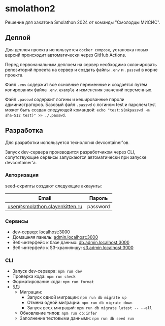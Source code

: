# smolathon2

Решение для хакатона Smolathon 2024 от команды "Смолодцы МИСИС".

## Деплой

Для деплоя проекта используется `docker compose`, установка новых версий происходит автоматически через GitHub Actions.

Перед первоначальным деплоем на сервер необходимо склонировать репозиторий проекта на сервер и создать файлы `.env` и `.passwd` в корне проекта.

Файл `.env` содержит все основные переменные и создаётся путём копирования файла `.env.example` и изменения значений переменных.

Файл `.passwd` содержит логины и кешированные пароли администраторов. Базовый файл `.passwd` с логином test и паролем test может быть создан следующей командой: `echo "test:$(mkpasswd -m sha-512 test)" >> ./.passwd`.

## Разработка

Для разработки используется технология devcontainer'ов.

Запуск dev-сервера производится разработчиком через CLI, сопутствующие сервисы
запускаются автоматически при запуске devcontainer'а.

### Авторизация

seed-скрипты создают следующие аккаунты:

| Email                           | Пароль   |
| ------------------------------- | -------- |
| user@smolathon.clayenkitten.ru | password |

### Сервисы

- dev-сервер: [localhost:3000](http://localhost:3000)
- Домашняя панель: [admin.localhost:3000](http://admin.localhost:3000)
- Веб-интерфейс к базе данных: [db.admin.localhost:3000](http://db.admin.localhost:3000)
- Веб-интерфейс к S3-хранилищу: [s3.admin.localhost:3000](http://s3.admin.localhost:3000)

### CLI

- Запуск dev-сервера: `npm run dev`
- Проверка кода: `npm run check`
- Форматирование кода: `npm run format`
- БД:
  - Миграции:
    - Запуск одной миграции: `npm run db migrate up`
    - Отмена одной миграции: `npm run db migrate down`
    - Запуск всех миграций: `npm run db migrate latest -- --all`
  - Обновление типов: `npm run db:infer`
  - Заполнение тестовыми данными: `npm run db seed run`
